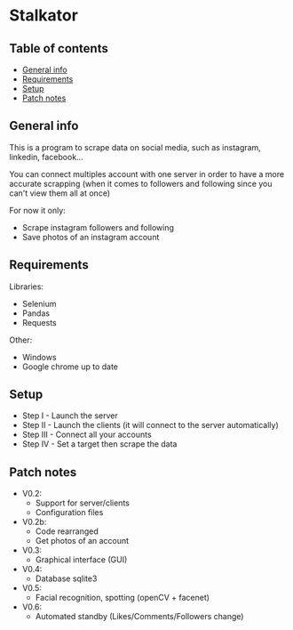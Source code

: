 # Stalkator

## Table of contents
* [General info](#general-info)
* [Requirements](#requirements)
* [Setup](#setup)
* [Patch notes](#patch-notes)

## General info
This is a program to scrape data on social media, such as instagram, linkedin, facebook...

You can connect multiples account with one server in order to have a more accurate scrapping (when it comes to followers and following since you can't view them all at once)

For now it only:
* Scrape instagram followers and following
* Save photos of an instagram account

## Requirements
Libraries:
* Selenium
* Pandas
* Requests

Other:
* Windows
* Google chrome up to date

## Setup
* Step I - Launch the server
* Step II - Launch the clients (it will connect to the server automatically)
* Step III - Connect all your accounts
* Step IV - Set a target then scrape the data

## Patch notes

* V0.2:
    * Support for server/clients
    * Configuration files
* V0.2b:
    * Code rearranged
    * Get photos of an account
* V0.3:
    * Graphical interface (GUI)
* V0.4:
    * Database sqlite3
* V0.5:
    * Facial recognition, spotting (openCV + facenet)
* V0.6:
    * Automated standby (Likes/Comments/Followers change)
